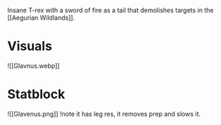 Insane T-rex with a sword of fire as a tail that demolishes targets in the [[Aegurian Wildlands]].

# Visuals
![[Glavnus.webp]]

# Statblock
![[Glavenus.png]]
!note it has leg res, it removes prep and slows it. 